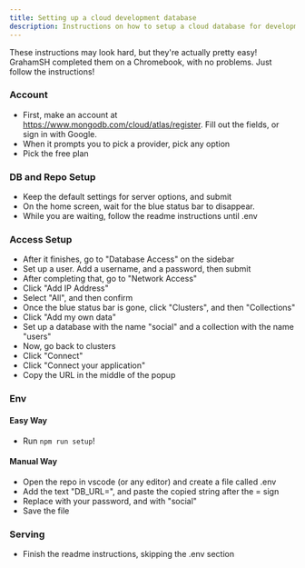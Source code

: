 ```yaml
---
title: Setting up a cloud development database
description: Instructions on how to setup a cloud database for development.
---
```

These instructions may look hard, but they're actually pretty easy! GrahamSH completed them on a Chromebook, with no problems. Just follow the instructions!
### Account
- First, make an account at https://www.mongodb.com/cloud/atlas/register. Fill out the fields, or sign in with Google.
- When it prompts you to pick a provider, pick any option
- Pick the free plan
### DB and Repo Setup
- Keep the default settings for server options, and submit
- On the home screen, wait for the blue status bar to disappear.
- While you are waiting, follow the readme instructions until .env
### Access Setup
- After it finishes, go to "Database Access" on the sidebar
- Set up a user. Add a username, and a password, then submit
- After completing that, go to "Network Access"
- Click "Add IP Address"
-  Select "All", and then confirm
- Once the blue status bar is gone, click "Clusters", and then "Collections"
- Click "Add my own data"
- Set up a database with the name "social" and a collection with the name "users"
- Now, go back to clusters
- Click "Connect"
- Click "Connect your application"
- Copy the URL in the middle of the popup
### Env
#### Easy Way
- Run ``npm run setup``!
#### Manual Way
- Open the repo in vscode (or any editor) and create a file called .env
- Add the text "DB_URL=", and paste the copied string after the = sign
- Replace <password> with your password, and <dbname> with "social"
- Save the file
### Serving
- Finish the readme instructions, skipping the .env section
